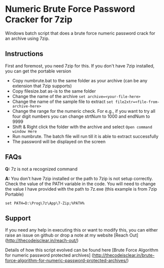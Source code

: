 Numeric Brute Force Password Cracker for 7zip
================

Windows batch script that does a brute force numeric password crack for an archive using 7zip.

## Instructions

First and foremost, you need 7zip for this. If you don't have 7zip installed, you can get the portable version
- Copy numbrute.bat to the same folder as your archive (can be any extension that 7zip supports)
- Copy filesize.bat as-is to the same folder
- Change the name of the archive ```set archive=<your-file-here>```
- Change the name of the sample file to extract ```set file2xtr=<file-from-archive-here>```
- Change the range for the numeric check. For e.g., if you want to try all four digit numbers you can change strtNum to 1000 and endNum to 9999
- Shift & Right click the folder with the archive and select ```Open command window Here```
- Run numbrute. The batch file will run till it is able to extract successfully
- The password will be displayed on the screen
 
## FAQs
**Q:** 7z is not a recognized command

**A:** You don't have 7zip installed or the path to 7zip is not setup correctly. Check the value of the PATH variable in the code. You will need to change the value I have provided with the path to 7z.exe (this example is from 7zip Portable)
```
set PATH=D:\Prog\7z\App\7-Zip;%PATH%
```

## Support
If you need any help in executing this or want to modify this, you can either raise an issue on github or drop a note at my website [Reach Out] (http://thecodeisclear.in/reach-out/)

Details of how this script evolved can be found here [Brute Force Algorithm for numeric password protected archives] (http://thecodeisclear.in/brute-force-algorithm-for-numeric-password-protected-archives/)
